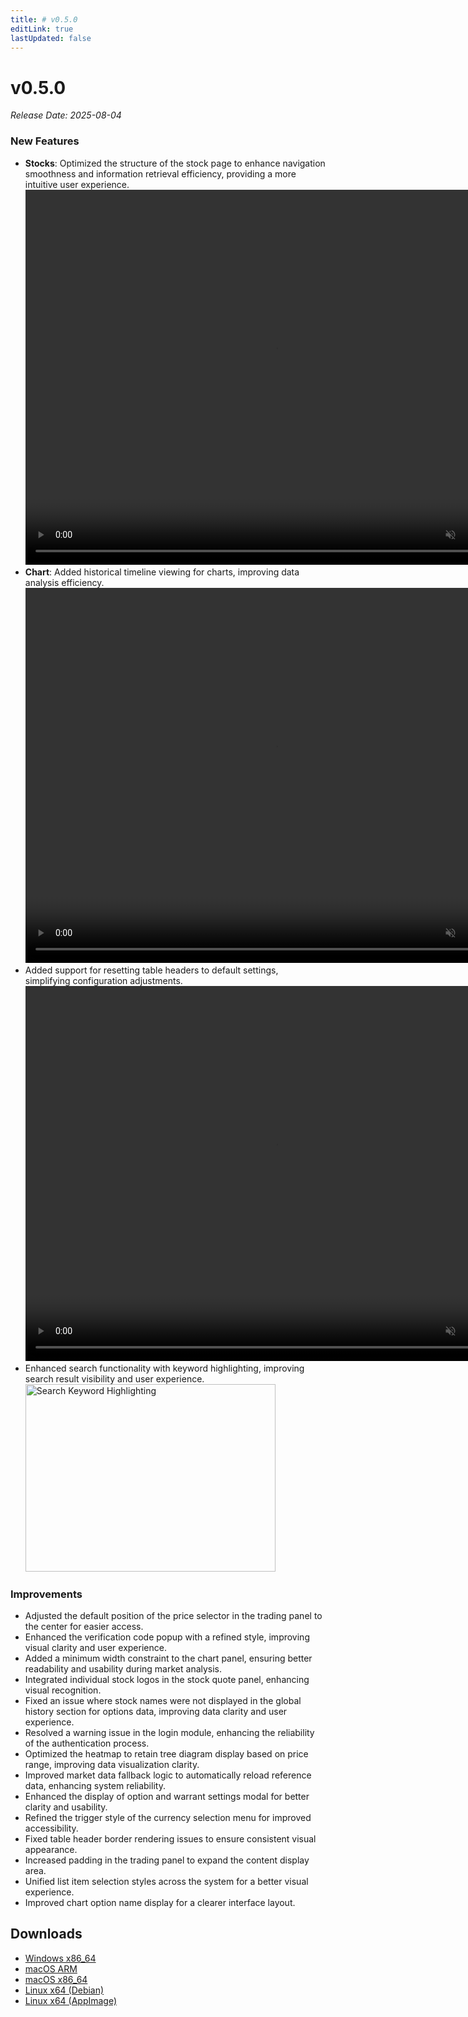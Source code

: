```yaml
---
title: # v0.5.0
editLink: true
lastUpdated: false
---
```


# v0.5.0

_Release Date: 2025-08-04_

### New Features

- **Stocks**: Optimized the structure of the stock page to enhance navigation smoothness and information retrieval efficiency, providing a more intuitive user experience.  
  <video src="https://assets.lbctrl.com/uploads/2bb06cdf-c5c5-4f03-8158-d141d0e70fbe/stocks-layout.mp4" width="800" height="600" type="video/mp4" autoplay muted loop>Your browser does not support the video tag.</video>
- **Chart**: Added historical timeline viewing for charts, improving data analysis efficiency.  
  <video src="https://assets.lbctrl.com/uploads/b741351f-a903-4202-9e1a-a975c4299032/history-timeline.mp4" width="800" height="600" type="video/mp4" autoplay muted loop>Your browser does not support the video tag.</video>
- Added support for resetting table headers to default settings, simplifying configuration adjustments.  
  <video src="https://assets.lbctrl.com/uploads/5d0c6b1d-2fa0-4cbd-ba3c-289afd1f6064/table-setting.mp4" width="800" height="600" type="video/mp4" autoplay muted loop>Your browser does not support the video tag.</video>
- Enhanced search functionality with keyword highlighting, improving search result visibility and user experience.  
  <img src="https://assets.lbctrl.com/uploads/4a206110-d259-4f8f-a663-f88eb6512328/search-highlightv2.png" alt="Search Keyword Highlighting" width="400" height="300">

### Improvements

- Adjusted the default position of the price selector in the trading panel to the center for easier access.
- Enhanced the verification code popup with a refined style, improving visual clarity and user experience.
- Added a minimum width constraint to the chart panel, ensuring better readability and usability during market analysis.
- Integrated individual stock logos in the stock quote panel, enhancing visual recognition.
- Fixed an issue where stock names were not displayed in the global history section for options data, improving data clarity and user experience.
- Resolved a warning issue in the login module, enhancing the reliability of the authentication process.
- Optimized the heatmap to retain tree diagram display based on price range, improving data visualization clarity.
- Improved market data fallback logic to automatically reload reference data, enhancing system reliability.
- Enhanced the display of option and warrant settings modal for better clarity and usability.
- Refined the trigger style of the currency selection menu for improved accessibility.
- Fixed table header border rendering issues to ensure consistent visual appearance.
- Increased padding in the trading panel to expand the content display area.
- Unified list item selection styles across the system for a better visual experience.
- Improved chart option name display for a clearer interface layout.

## Downloads

- [Windows x86_64](https://assets.lbkrs.com/github/release/longbridge-desktop/stable/longbridge-v0.5.0-windows-x86_64.exe)
- [macOS ARM](https://assets.lbkrs.com/github/release/longbridge-desktop/stable/longbridge-v0.5.0-macos-aarch64.dmg)
- [macOS x86_64](https://assets.lbkrs.com/github/release/longbridge-desktop/stable/longbridge-v0.5.0-macos-x86_64.dmg)
- [Linux x64 (Debian)](https://assets.lbkrs.com/github/release/longbridge-desktop/stable/longbridge-v0.5.0-linux-x86_64.deb)
- [Linux x64 (AppImage)](https://assets.lbkrs.com/github/release/longbridge-desktop/stable/longbridge-v0.5.0-linux-x86_64.AppImage)
